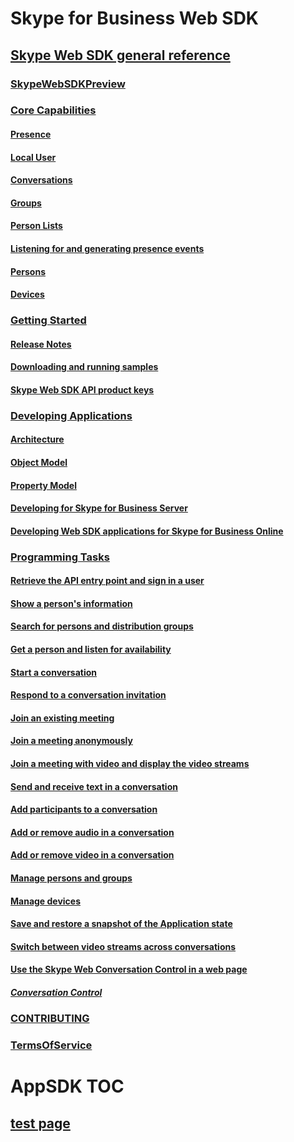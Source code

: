 # Skype for Business Web SDK 
## [Skype Web SDK general reference](WebSDK/GeneralReference.md)
### [SkypeWebSDKPreview](WebSDK/SkypeWebSDKPreview.md)
### [Core Capabilities](WebSDK/CoreCapabilities.md)
#### [Presence](WebSDK/Presence.md)
#### [Local User](WebSDK/LocalUser.md)
#### [Conversations](WebSDK/Conversations.md)
#### [Groups](WebSDK/Groups.md)
#### [Person Lists](WebSDK/PersonLists.md)
#### [Listening for and generating presence events](WebSDK/PresenceEvents.md)
#### [Persons](WebSDK/Persons.md)
#### [Devices](WebSDK/Devices.md)
### [Getting Started](WebSDK/GettingStarted.md)
#### [Release Notes](WebSDK/ReleaseNotes.md)
#### [Downloading and running samples](WebSDK/DownloadRunSamples.md)
#### [Skype Web SDK API product keys](WebSDK/APIProductKeys.md)
### [Developing Applications](WebSDK/DevelopApplications.md)
#### [Architecture](WebSDK/Architecture.md)
#### [Object Model](WebSDK/ObjectModel.md)
#### [Property Model](WebSDK/PropertyModel.md)
#### [Developing for Skype for Business Server](WebSDK/DevelopForSkypeforBusiness.md)
#### [Developing Web SDK applications for Skype for Business Online](WebSDK/DevelopWebSDKappsForSfBOnline.md)
### [Programming Tasks](WebSDK/ProgrammingTasks.md)
#### [Retrieve the API entry point and sign in a user](WebSDK/GetAPIEntrySignIn.md)
#### [Show a person's information](WebSDK/ShowPersonInfo.md)
#### [Search for persons and distribution groups](WebSDK/SearchForPersonsAndGroups.md)
#### [Get a person and listen for availability](WebSDK/ListenForAvailability.md)
#### [Start a conversation](WebSDK/StartConversation.md)
#### [Respond to a conversation invitation](WebSDK/RespondToInvitation.md)
#### [Join an existing meeting](WebSDK/JoinMeeting.md)
#### [Join a meeting anonymously](WebSDK/AnonymousMeetingJoin.md)
#### [Join a meeting with video and display the video streams](WebSDK/JoinVideoMeetingDisplayVideo.md)
#### [Send and receive text in a conversation](WebSDK/SendReceiveText.md)
#### [Add participants to a conversation](WebSDK/AddParticipants.md)
#### [Add or remove audio in a conversation](WebSDK/AddRemoveConversationAudio.md)
#### [Add or remove video in a conversation](WebSDK/AddRemoveConversationVideo.md)
#### [Manage persons and groups](WebSDK/ManagePersonsAndGroups.md)
#### [Manage devices](WebSDK/ManageDevices.md)
#### [Save and restore a snapshot of the Application state](WebSDK/SaveRestoreSnapshot.md)
#### [Switch between video streams across conversations](WebSDK/SwitchConversationVideoStreams.md)
#### [Use the Skype Web Conversation Control in a web page](WebSDK/UseConversationControl.md)
##### [Conversation Control](WebSDK/ConversationControl.md)
### [CONTRIBUTING](WebSDK/CONTRIBUTING.md)
### [TermsOfService](WebSDK/TermsOfService.md)
# AppSDK TOC 
## [test page](AppSDK/index.md)